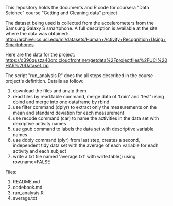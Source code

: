 

This repository holds the documents and R code for coursera "Data Science" course "Getting and Cleaning data" project

The dataset being used is collected from the accelerometers from the Samsung Galaxy S smartphone. 
A full description is available at the site where the data was obtained: 
http://archive.ics.uci.edu/ml/datasets/Human+Activity+Recognition+Using+Smartphones 

Here are the data for the project: 
https://d396qusza40orc.cloudfront.net/getdata%2Fprojectfiles%2FUCI%20HAR%20Dataset.zip 


The script "run_analysis.R" does the all steps described in the course project's definition. Details as follow:

1) download the files and unzip them
2) read files by read.table command, merge data of 'train' and 'test' using cbind and merge into one dataframe by rbind
3) use filter command (dplyr) to extract only the measurements on the mean and standard deviation for each measurement
4) use recode command (car) to name the activities in the data set with dexriptive activity names
5) use gsub command to labels the data set with descriptive variable names
6) use ddply command (plyr) from last step, creates a second, independent tidy data set with the average of each variable for each activity and each subject
7) write a txt file named 'average.txt' with write.table() using row.name=FALSE


Files:
1) README.md
2) codebook.md
3) run_analysis.R
4) average.txt

